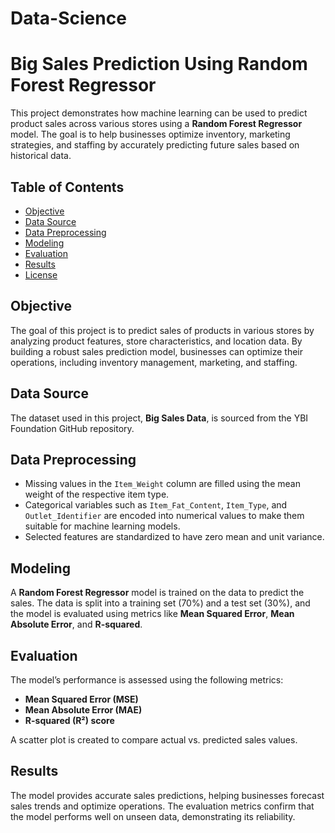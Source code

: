# Data-Science

# **Big Sales Prediction Using Random Forest Regressor**

This project demonstrates how machine learning can be used to predict product sales across various stores using a **Random Forest Regressor** model. The goal is to help businesses optimize inventory, marketing strategies, and staffing by accurately predicting future sales based on historical data.

## **Table of Contents**
- [Objective](#objective)
- [Data Source](#data-source)
- [Data Preprocessing](#data-preprocessing)
- [Modeling](#modeling)
- [Evaluation](#evaluation)
- [Results](#results)
- [License](#license)

## **Objective**
The goal of this project is to predict sales of products in various stores by analyzing product features, store characteristics, and location data. By building a robust sales prediction model, businesses can optimize their operations, including inventory management, marketing, and staffing.

## **Data Source**
The dataset used in this project, **Big Sales Data**, is sourced from the YBI Foundation GitHub repository.

## **Data Preprocessing**
- Missing values in the `Item_Weight` column are filled using the mean weight of the respective item type.
- Categorical variables such as `Item_Fat_Content`, `Item_Type`, and `Outlet_Identifier` are encoded into numerical values to make them suitable for machine learning models.
- Selected features are standardized to have zero mean and unit variance.

## **Modeling**
A **Random Forest Regressor** model is trained on the data to predict the sales. The data is split into a training set (70%) and a test set (30%), and the model is evaluated using metrics like **Mean Squared Error**, **Mean Absolute Error**, and **R-squared**.

## **Evaluation**
The model’s performance is assessed using the following metrics:
- **Mean Squared Error (MSE)**
- **Mean Absolute Error (MAE)**
- **R-squared (R²) score**

A scatter plot is created to compare actual vs. predicted sales values.

## **Results**
The model provides accurate sales predictions, helping businesses forecast sales trends and optimize operations. The evaluation metrics confirm that the model performs well on unseen data, demonstrating its reliability.
 
